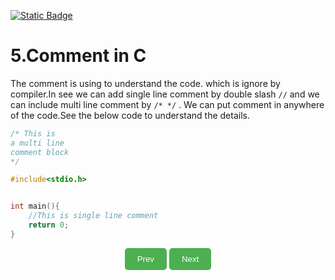 
[![Static Badge](https://img.shields.io/badge/Home-maker?labelColor=grey&color=grey)](https://baponkar.github.io/Learning-C)

# 5.Comment in C

The comment is using to understand the code. which is ignore by compiler.In see we can add single line comment by double slash `//` and we can include multi line comment by `/* */` . We can put comment in anywhere of the code.See the below code to understand the details.

```c
/* This is
a multi line
comment block
*/

#include<stdio.h>


int main(){
    //This is single line comment
    return 0;
}
```


<div style="text-align: center;">
    <button type="button" onclick="window.location.href='https://baponkar.github.io/Learning-C/Numeric-Constants-and-Variables/Numeric-Constants-and-Variables';" style="background-color: #4CAF50; color: white; padding: 10px 20px; border: none; border-radius: 5px; cursor: pointer;">
       Prev
    </button>
     <button type="button" onclick="window.location.href='https://baponkar.github.io/Learning-C/Arithmetic-Expression/Arithmetic-Expression';" style="background-color: #4CAF50; color: white; padding: 10px 20px; border: none; border-radius: 5px; cursor: pointer;">
       Next
    </button>
</div>